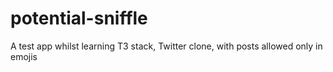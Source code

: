 # potential-sniffle
A test app whilst learning T3 stack, Twitter clone, with posts allowed only in emojis
